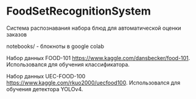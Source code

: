 # FoodSetRecognitionSystem
Система распознавания набора блюд для автоматической оценки заказов

notebooks/ - блокноты в google colab

Набор данных FOOD-101 https://www.kaggle.com/dansbecker/food-101. Использовался для обучения классификатора.

Набор данных UEC-FOOD-100 https://www.kaggle.com/rkuo2000/uecfood100. Использовался для обучения детектора YOLOv4.
